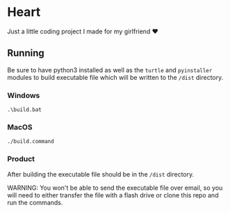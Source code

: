 # Heart

Just a little coding project I made for my girlfriend ❤️

## Running

Be sure to have python3 installed as well as the `turtle` and `pyinstaller` modules to build executable file which will be written to the ```/dist``` directory.

### Windows

```.\build.bat```

### MacOS

```./build.command```

### Product

After building the executable file should be in the `/dist` directory. 

WARNING: You won't be able to send the executable file over email, so you will need to either transfer the file with a flash drive or clone this repo and run the commands.

